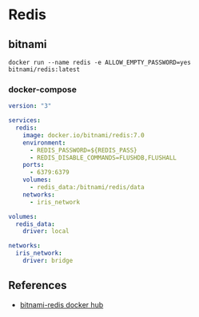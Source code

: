 # Redis

## bitnami

`docker run --name redis -e ALLOW_EMPTY_PASSWORD=yes bitnami/redis:latest`

### docker-compose

```yaml
version: "3"

services:
  redis:
    image: docker.io/bitnami/redis:7.0
    environment:
      - REDIS_PASSWORD=${REDIS_PASS}
      - REDIS_DISABLE_COMMANDS=FLUSHDB,FLUSHALL
    ports:
      - 6379:6379
    volumes:
      - redis_data:/bitnami/redis/data
    networks:
      - iris_network

volumes:
  redis_data:
    driver: local

networks:
  iris_network:
    driver: bridge
```

## References

- [bitnami-redis docker hub](https://hub.docker.com/r/bitnami/redis)

